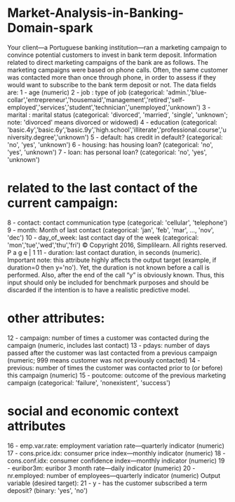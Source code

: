 # Market-Analysis-in-Banking-Domain-spark

  Your client―a Portuguese banking institution—ran a marketing campaign to convince potential customers to invest in bank term deposit.
Information related to direct marketing campaigns of the bank are as follows.
The marketing campaigns were based on phone calls. Often, the same customer was contacted more than once through phone, in order to assess if they would want to subscribe to the bank term deposit or not. The data fields are:
1 - age (numeric)
2 - job : type of job (categorical: 'admin.','blue- collar','entrepreneur','housemaid','management','retired','self- employed','services','student','technician','unemployed','unknown')
3 - marital : marital status (categorical: 'divorced', 'married', 'single', 'unknown'; note: 'divorced' means divorced or widowed)
4 - education (categorical: 'basic.4y','basic.6y','basic.9y','high.school','illiterate','professional.course','university.degree','unknown')
5 - default: has credit in default? (categorical: 'no', 'yes', 'unknown') 6 - housing: has housing loan? (categorical: 'no', 'yes', 'unknown')
7 - loan: has personal loan? (categorical: 'no', 'yes', 'unknown')
# related to the last contact of the current campaign:
8 - contact: contact communication type (categorical: 'cellular', 'telephone')
9 - month: Month of last contact (categorical: 'jan', 'feb', 'mar', ..., 'nov', 'dec')
10 - day_of_week: last contact day of the week (categorical: 'mon','tue','wed','thu','fri')
 © Copyright 2016, Simplilearn. All rights reserved.
P a g e | 1
  11 - duration: last contact duration, in seconds (numeric). Important note: this attribute highly affects the output target (example, if duration=0 then y='no'). Yet, the duration is not known before a call is performed. Also, after the end of the call “y” is obviously known. Thus, this input should only be included for benchmark purposes and should be discarded if the intention is to have a realistic predictive model.
# other attributes:
12 - campaign: number of times a customer was contacted during the campaign (numeric, includes last contact)
13 - pdays: number of days passed after the customer was last contacted from a previous campaign (numeric; 999 means customer was not previously contacted)
14 - previous: number of times the customer was contacted prior to (or before) this campaign (numeric)
15 - poutcome: outcome of the previous marketing campaign (categorical: 'failure', 'nonexistent', 'success')
# social and economic context attributes
16 - emp.var.rate: employment variation rate―quarterly indicator (numeric) 17 - cons.price.idx: consumer price index―monthly indicator (numeric)
18 - cons.conf.idx: consumer confidence index―monthly indicator (numeric) 19 - euribor3m: euribor 3 month rate―daily indicator (numeric)
20 - nr.employed: number of employees―quarterly indicator (numeric) Output variable (desired target):
21 - y - has the customer subscribed a term deposit? (binary: 'yes', 'no')
